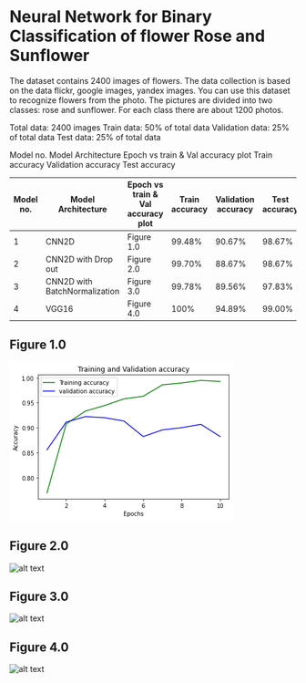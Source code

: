 # Neural Network for Binary Classification of flower Rose and Sunflower

The dataset contains 2400 images of flowers. The data collection is based on the data flickr, google images, yandex images. You can use this dataset to recognize flowers from the photo. The pictures are divided into two classes: rose and  sunflower. For each class there are about 1200 photos.
 
Total data: 2400 images
Train data: 50% of total data
Validation data: 25% of total data
Test data:  25% of total data

Model no.
Model Architecture
Epoch vs train & Val accuracy plot
Train accuracy
Validation accuracy
Test accuracy

Model no. | Model Architecture | Epoch vs train & Val accuracy plot | Train accuracy | Validation accuracy | Test accuracy
--- | --- | --- | --- | --- | ---
1 | CNN2D | Figure 1.0 | 99.48% | 90.67% | 98.67%
2 | CNN2D with Drop out | Figure 2.0 | 99.70% | 88.67% | 98.67%
3 | CNN2D with BatchNormalization | Figure 3.0 | 99.78% | 89.56% | 97.83%
4 | VGG16 | Figure 4.0 | 100% | 94.89% | 99.00% 
 
 
## Figure 1.0
![alt text](https://github.com/krishnapal2545/NNFL_FlowerClassification/blob/master/Accuracy_vs_Epoch_Plot/FirstModel.png?raw=true)

## Figure 2.0
![alt text](https://github.com/krishnapal2545/NNFL_FlowerClassification/Accuracy_vs_Epoch_Plot/SecondModel.png?raw=true)

## Figure 3.0
![alt text](https://github.com/krishnapal2545/NNFL_FlowerClassification/Accuracy_vs_Epoch_Plot/ThirdModel.png?raw=true)

## Figure 4.0
![alt text](https://github.com/krishnapal2545/NNFL_FlowerClassification/Accuracy_vs_Epoch_Plot/FourthModel.png?raw=true)

